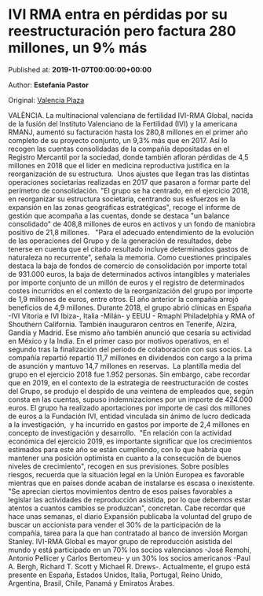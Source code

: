 
# IVI RMA entra en pérdidas por su reestructuración pero factura 280 millones, un 9% más

Published at: **2019-11-07T00:00:00+00:00**

Author: **Estefanía Pastor**

Original: [Valencia Plaza](https://valenciaplaza.com/ivi-rma-entra-en-perdidas-por-su-reestructuracion-pero-factura-280-millones-un-9-mas)

VALÈNCIA. La multinacional valenciana de fertilidad IVI-RMA Global, nacida de la fusión del Instituto Valenciano de la Fertilidad (IVI) y la americana RMANJ, aumentó su facturación hasta los 280,8 millones en el primer año completo de su proyecto conjunto, un 9,3% más que en 2017. Así lo recogen las cuentas consolidadas de la compañía depositadas en el Registro Mercantil por la sociedad, donde también afloran pérdidas de 4,5 millones en 2018 que el líder en medicina reproductiva justifica en la reorganización de su estructura. 
Unos ajustes que llegan tras las distintas operaciones societarias realizadas en 2017 que pasaron a formar parte del perímetro de consolidación. "El grupo se ha centrado, en el ejercicio 2018, en reorganizar su estructura societaria, centrando sus esfuerzos en la expansión en las zonas geográficas estratégicas", recoge el informe de gestión que acompaña a las cuentas, donde se destaca "un balance consolidado" de 408,8 millones de euros en activos y un fondo de maniobra positivo de 21,8 millones.  
"Para el adecuado entendimiento de la evolución de las operaciones del Grupo y de la generación de resultados, debe tenerse en cuenta que el citado resultado incluye determinados gastos de naturaleza no recurrente", señala la memoria. Como cuestiones principales destaca la baja de fondos de comercio de consolidación por importe total de 931.000 euros, la baja de determinados activos intangibles y materiales por importe conjunto de un millón de euros y el registro de determinados costes incurridos en el contexto de la reorganización del grupo por importe de 1,9 millones de euros, entre otros. El año anterior la compañía arrojó beneficios de 4,9 millones.
Durante 2018, el grupo abrió clínicas en España -IVI Vitoria e IVI Ibiza-, Italia -Milán- y EEUU - Rmaphl Philadelphia y RMA of Shouthern California. También inauguraron centros en Tenerife, Alzira, Gandía y Madrid. Ese mismo año también anunció que cesaría su actividad en México y la India. En el primer caso por motivos operativos, en el segundo tras la finalización del periodo de colaboración con sus socios. La compañía repartió repartió 11,7 millones en dividendos con cargo a la prima de asunción y mantuvo 14,7 millones en reservas. 
La plantilla media del grupo en el ejercicio 2018 fue 1.952 personas. Sin embargo, cabe recordar que en 2019, en el contexto de la estrategia de reestructuración de costes del Grupo, se produjo el despido de una veintena de empleados que, según consta en las cuentas, supuso indemnizaciones por un importe de 424.000 euros. El grupo ha realizado aportaciones por importe de casi dos millones de euros a la Fundación IVI, entidad vinculada sin ánimo de lucro dedicada a la investigación,  y ha incurrido en gastos por importe de 2,4 millones en concepto de investigación y desarrollo. 
"En relación con la actividad económica del ejercicio 2019, es importante significar que los crecimientos estimados para este año se están cumpliendo, con lo que habría que mantener una posición optimista en cuanto a la consecución de buenos niveles de crecimiento", recogen en sus previsiones. Sobre posibles riesgos, recuerda que la situación legal en la Unión Europea es favorable mientras que en países donde acaban de instalarse es escasa o inexistente. "Se aprecian ciertos movimientos dentro de esos países favorables a legislar las actividades de reproducción asistida, por lo que debemos estar atentos a cuantos cambios se produzcan", concretan.
Cabe recordar que hace unas semanas, el diario Expansión publicaba la voluntad del grupo de buscar un accionista para vender el 30% de la participación de la compañía, tarea para la que han contratado al banco de inversión Morgan Stanley.
IVI-RMA Global es mayor grupo de reproducción asistida del mundo y está participado en un 70% los socios valencianos -José Remohí, Antonio Pellicer y Carlos Bertomeu- y un 30% los socios americanos -Paul A. Bergh, Richard T. Scott y Michael R. Drews-. Actualmente, el grupo está presente en España, Estados Unidos, Italia, Portugal, Reino Unido, Argentina, Brasil, Chile, Panamá y Emiratos Árabes. 
